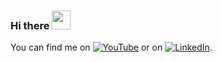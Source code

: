### Hi there <img src="https://raw.githubusercontent.com/MartinHeinz/MartinHeinz/master/wave.gif" width="30px">
<!-- Actual text -->

You can find me on [![YouTube][1.2]][1] or on [![LinkedIn][2.2]][2].

[1.2]: https://cdn.emojidex.com/emoji/hdpi/YouTube.png
[2.2]: https://raw.githubusercontent.com/MartinHeinz/MartinHeinz/master/linkedin-3-16.png (LinkedIn icon without padding)

[1]: https://youtube.com/dkchannelgaming
[2]: https://www.linkedin.com/in/dw2kim/

<!--
**dw2kim/dw2kim** is a ✨ _special_ ✨ repository because its `README.md` (this file) appears on your GitHub profile.

Here are some ideas to get you started:

- 🔭 I’m currently working on ...
- 🌱 I’m currently learning ...
- 👯 I’m looking to collaborate on ...
- 🤔 I’m looking for help with ...
- 💬 Ask me about ...
- 📫 How to reach me: ...
- 😄 Pronouns: ...
- ⚡ Fun fact: ...
-->
